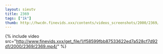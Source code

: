 ```yaml
--- 
layout: sieutv
title: 2369
tags: ["1k"]
thumb: http://hwcdn.finevids.xxx/contents/videos_screenshots/2000/2369/preview.mp4.jpg
---
```

{% include video src="http://www.finevids.xxx/get_file/1/f58599fbb87533622ed7a528cf7d92d1/2000/2369/2369.mp4/" %} 
